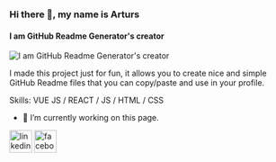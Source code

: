 ### Hi there 👋, my name is Arturs
#### I am GitHub Readme Generator's creator
![I am GitHub Readme Generator's creator](https://www.google.com/search?q=full+stack+developer+banner&tbm=isch&ved=2ahUKEwj588_Q2fH3AhWE34UKHUdGC2gQ2-cCegQIABAA&oq=banner+full+stadeveloper&gs_lcp=CgNpbWcQARgAMggIABAeEAgQBzIICAAQHhAIEAc6BggAEB4QBzoICAAQHhAHEAU6BggAEB4QCFAAWMISYLseaABwAHgAgAHCAYgB3QiSAQMwLjiYAQCgAQGqAQtnd3Mtd2l6LWltZ8ABAQ&sclient=img&ei=h2-JYrmUOYS_lwTHjK3ABg&bih=619&biw=1325&client=opera-gx&hs=lhw#imgrc=uo_DD7N3FYfecM)

I made this project just for fun, it allows you to create nice and simple GitHub Readme files that you can copy/paste and use in your profile.

Skills: VUE JS / REACT / JS / HTML / CSS

- 🔭 I’m currently working on this page. 


[<img src='https://cdn.jsdelivr.net/npm/simple-icons@3.0.1/icons/linkedin.svg' alt='linkedin' height='40'>](https://www.linkedin.com/in/https://www.linkedin.com/in/yosra-bahri-1083291b7//)  [<img src='https://cdn.jsdelivr.net/npm/simple-icons@3.0.1/icons/facebook.svg' alt='facebook' height='40'>](https://www.facebook.com/https://www.facebook.com/yosra.bahri.581)  

